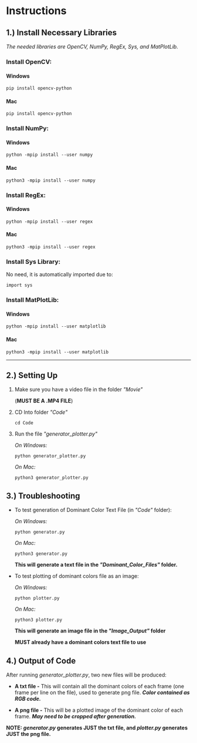 # Instructions

## 1.) Install Necessary Libraries
*The needed libraries are OpenCV, NumPy, RegEx, Sys, and MatPlotLib.*

### Install OpenCV:
#### Windows

```
pip install opencv-python
```
#### Mac
```
pip install opencv-python
```

### Install NumPy:
#### Windows
```
python -mpip install --user numpy
```

#### Mac
```
python3 -mpip install --user numpy
```

### Install RegEx:
#### Windows
```
python -mpip install --user regex
```

#### Mac
```
python3 -mpip install --user regex
```

### Install Sys Library:
No need, it is automatically imported due to:
```
import sys
```

### Install MatPlotLib:
#### Windows
```
python -mpip install --user matplotlib
```

#### Mac
```
python3 -mpip install --user matplotlib
```

---

## 2.) Setting Up
1. Make sure you have a video file in the folder _"Movie"_
    
    (__MUST BE A .MP4 FILE__)

2. CD Into folder _"Code"_
    ```
    cd Code
    ```
3. Run the file _"generator_plotter.py"_
    
    *On Windows:*
    ```
    python generator_plotter.py
    ```

    *On Mac:*
    ```
    python3 generator_plotter.py
    ```

## 3.) Troubleshooting
* To test generation of Dominant Color Text File (in _"Code"_ folder):

    *On Windows:*
    ```
    python generator.py
    ```

    *On Mac:*
    ```
    python3 generator.py
    ```

    **This will generate a text file in the _"Dominant_Color_Files"_ folder.**

* To test plotting of dominant colors file as an image:
    
    *On Windows:*
    ```
    python plotter.py
    ```

    *On Mac:*
    ```
    python3 plotter.py
    ```

    **This will generate an image file in the _"Image_Output"_ folder**
    
    **MUST already have a dominant colors text file to use**

## 4.) Output of Code
After running _generator_plotter.py_, two new files will be produced:
    
*  **A txt file -** This will contain all the dominant 
    colors of each frame (one frame per line on the file),
    used to generate png file. ***Color contained as RGB code.***
    
*  **A png file -** This will be a plotted image of the dominant
    color of each frame. ***May need to be cropped after generation.***

**NOTE: _generator.py_ generates JUST the txt file, and _plotter.py_ generates JUST the png file.**
